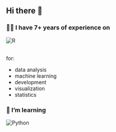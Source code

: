 ## Hi there 👋

### 👨‍💻 I have 7+ years of experience on
<div display="flex">
  <img src="https://img.shields.io/badge/R-276DC3?style=for-the-badge&logo=r&logoColor=white" alt="R"/>
</div>
<br>

for:  

- data analysis
- machine learning
- development
- visualization
- statistics

### 🌱 I’m learning
<div display="flex">
  <img src="https://img.shields.io/badge/python-3670A0?style=for-the-badge&logo=python&logoColor=ffdd54" alt="Python"/>
</div>
<!--
**ju-henry/ju-henry** is a ✨ _special_ ✨ repository because its `README.md` (this file) appears on your GitHub profile.

Here are some ideas to get you started:

- 🔭 I’m currently working on ...
- 👯 I’m looking to collaborate on ...
- 🤔 I’m looking for help with ...
- 💬 Ask me about ...
- 📫 How to reach me: ...
- 😄 Pronouns: ...
- ⚡ Fun fact: ...
-->
